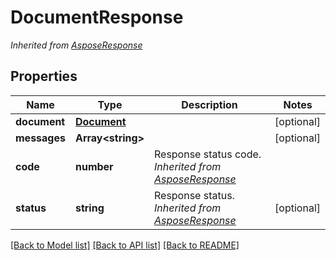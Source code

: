 # DocumentResponse


*Inherited from [AsposeResponse](AsposeResponse.md)*
## Properties
Name | Type | Description | Notes
------------ | ------------- | ------------- | -------------
**document** | [**Document**](Document.md) |  | [optional]
**messages** | **Array&lt;string&gt;** |  | [optional]
**code** | **number** | Response status code. *Inherited from [AsposeResponse](AsposeResponse.md)* | 
**status** | **string** | Response status. *Inherited from [AsposeResponse](AsposeResponse.md)* | [optional]

[[Back to Model list]](../README.md#documentation-for-models) [[Back to API list]](../README.md#documentation-for-api-endpoints) [[Back to README]](../README.md)

